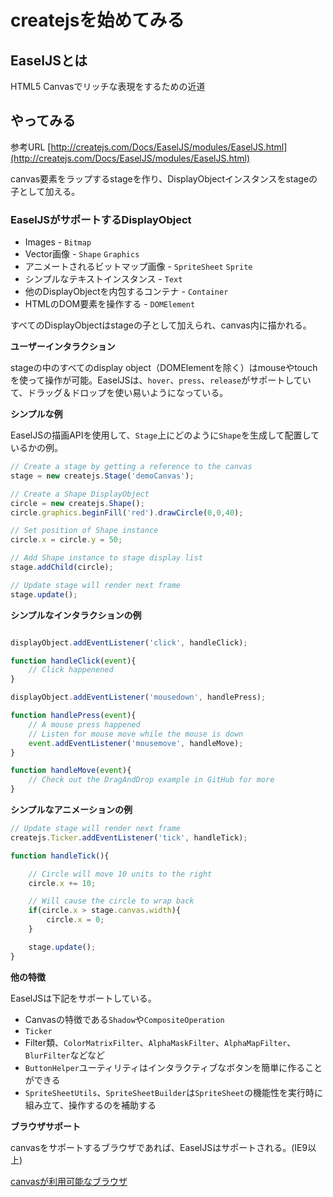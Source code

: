 # createjsを始めてみる

## EaselJSとは
HTML5 Canvasでリッチな表現をするための近道

## やってみる

参考URL
[http://createjs.com/Docs/EaselJS/modules/EaselJS.html](http://createjs.com/Docs/EaselJS/modules/EaselJS.html)

canvas要素をラップするstageを作り、DisplayObjectインスタンスをstageの子として加える。

### EaselJSがサポートするDisplayObject
* Images - ```Bitmap```
* Vector画像 - ```Shape``` ```Graphics```
* アニメートされるビットマップ画像 - ```SpriteSheet``` ```Sprite```
* シンプルなテキストインスタンス - ```Text```
* 他のDisplayObjectを内包するコンテナ - ```Container```
* HTMLのDOM要素を操作する - ```DOMElement```

すべてのDisplayObjectはstageの子として加えられ、canvas内に描かれる。

**ユーザーインタラクション**

stageの中のすべてのdisplay object（DOMElementを除く）はmouseやtouchを使って操作が可能。EaselJSは、```hover```、```press```、```release```がサポートしていて、ドラッグ＆ドロップを使い易いようになっている。

**シンプルな例**

EaselJSの描画APIを使用して、```Stage```上にどのように```Shape```を生成して配置しているかの例。

```javascript
// Create a stage by getting a reference to the canvas
stage = new createjs.Stage('demoCanvas');

// Create a Shape DisplayObject
circle = new createjs.Shape();
circle.graphics.beginFill('red').drawCircle(0,0,40);

// Set position of Shape instance
circle.x = circle.y = 50;

// Add Shape instance to stage display list
stage.addChild(circle);

// Update stage will render next frame
stage.update();
```

**シンプルなインタラクションの例**

```javascript

displayObject.addEventListener('click', handleClick);

function handleClick(event){
	// Click happenened
}

displayObject.addEventListener('mousedown', handlePress);

function handlePress(event){
	// A mouse press happened
	// Listen for mouse move while the mouse is down
	event.addEventListener('mousemove', handleMove);
}

function handleMove(event){
	// Check out the DragAndDrop example in GitHub for more
}

```

**シンプルなアニメーションの例**

```javascript
// Update stage will render next frame
createjs.Ticker.addEventListener('tick', handleTick);

function handleTick(){

	// Circle will move 10 units to the right
	circle.x += 10;

	// Will cause the circle to wrap back
	if(circle.x > stage.canvas.width){
		circle.x = 0;
	}

	stage.update();
}
```

**他の特徴**

EaselJSは下記をサポートしている。
* Canvasの特徴である```Shadow```や```CompositeOperation```
* ```Ticker```
* Filter類、```ColorMatrixFilter```、```AlphaMaskFilter```、```AlphaMapFilter```、```BlurFilter```などなど
* ```ButtonHelper```ユーティリティはインタラクティブなボタンを簡単に作ることができる
* ```SpriteSheetUtils```、```SpriteSheetBuilder```は```SpriteSheet```の機能性を実行時に組み立て、操作するのを補助する

**ブラウザサポート**

canvasをサポートするブラウザであれば、EaselJSはサポートされる。(IE9以上)

[canvasが利用可能なブラウザ](http://caniuse.com/#feat=canvas)
